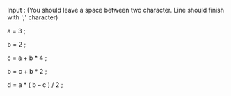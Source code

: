﻿Input : (You should leave a space between two character. Line should finish with ';' character)

a = 3 ; 

b = 2 ; 

c = a + b * 4 ; 

b = c + b * 2 ; 

d = a * ( b – c ) / 2 ;
